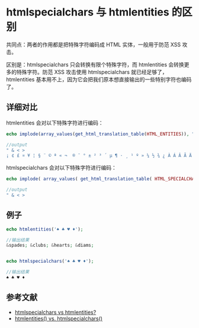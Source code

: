 # htmlspecialchars 与 htmlentities 的区别

共同点：两者的作用都是把特殊字符编码成 HTML 实体，一般用于防范 XSS 攻击。

区别是：htmlspecialchars 只会转换有限个特殊字符，而 htmlentities 会转换更多的特殊字符。防范 XSS 攻击使用 htmlspecialchars 就已经足够了，htmlentities 基本用不上，因为它会把我们原本想直接输出的一些特别字符也编码了。

## 详细对比

htmlentities 会对以下特殊字符进行编码：

```php
echo implode(array_values(get_html_translation_table(HTML_ENTITIES)), "\t" );

//output
" & < >
¡ ¢ £ ¤ ¥ ¦ § ¨ © ª « ¬ ­ ® ¯ ° ± ² ³ ´ µ ¶ · ¸ ¹ º » ¼ ½ ¾ ¿ À Á Â Ã Ä Å Æ Ç È É Ê Ë Ì Í Î Ï Ð Ñ Ò Ó Ô Õ Ö × Ø Ù Ú Û Ü Ý Þ ß à á â ã ä å æ ç è é ê ë ì í î ï ð ñ ò ó ô õ ö ÷ ø ù ú û ü ý þ ÿ Œ œ Š š Ÿ ƒ ˆ ˜ Α Β Γ Δ Ε Ζ Η Θ Ι Κ Λ Μ Ν Ξ Ο Π Ρ Σ Τ Υ Φ Χ Ψ Ω α β γ δ ε ζ η θ ι κ λ μ ν ξ ο π ρ ς σ τ υ φ χ ψ ω ϑ ϒ ϖ       ‌ ‍ ‎ ‏ – — ‘ ’ ‚ “ ” „ † ‡ • … ‰ ′ ″ ‹ › ‾ ⁄ € ℑ ℘ ℜ ™ ℵ ← ↑ → ↓ ↔ ↵ ⇐ ⇑ ⇒ ⇓ ⇔ ∀ ∂ ∃ ∅ ∇ ∈ ∉ ∋ ∏ ∑ − ∗ √ ∝ ∞ ∠ ∧ ∨ ∩ ∪ ∫ ∴ ∼ ≅ ≈ ≠ ≡ ≤ ≥ ⊂ ⊃ ⊄ ⊆ ⊇ ⊕ ⊗ ⊥ ⋅ ⌈ ⌉ ⌊ ⌋ ⟨ ⟩ ◊ ♠ ♣ ♥ ♦
```

htmlspecialchars 会对以下特殊字符进行编码：

```php
echo implode( array_values( get_html_translation_table( HTML_SPECIALCHARS ) ), "\t" );

//output
" & < >
```
## 例子

```php
echo htmlentities('♠ ♣ ♥ ♦');

//输出结果
&spades; &clubs; &hearts; &diams;


echo htmlspecialchars('♠ ♣ ♥ ♦');

//输出结果
♠ ♣ ♥ ♦
```

## 参考文献

- [htmlspecialchars vs htmlentities?](https://teamtreehouse.com/community/htmlspecialchars-vs-htmlentities)
- [htmlentities() vs. htmlspecialchars()](http://stackoverflow.com/questions/46483/htmlentities-vs-htmlspecialchars)

